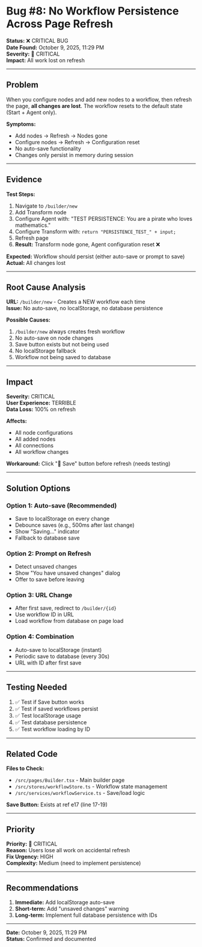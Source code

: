 # Bug #8: No Workflow Persistence Across Page Refresh

**Status:** ❌ CRITICAL BUG  
**Date Found:** October 9, 2025, 11:29 PM  
**Severity:** 🔴 CRITICAL  
**Impact:** All work lost on refresh

---

## Problem

When you configure nodes and add new nodes to a workflow, then refresh the page, **all changes are lost**. The workflow resets to the default state (Start + Agent only).

**Symptoms:**
- Add nodes → Refresh → Nodes gone
- Configure nodes → Refresh → Configuration reset
- No auto-save functionality
- Changes only persist in memory during session

---

## Evidence

**Test Steps:**
1. Navigate to `/builder/new`
2. Add Transform node
3. Configure Agent with: "TEST PERSISTENCE: You are a pirate who loves mathematics."
4. Configure Transform with: `return "PERSISTENCE_TEST_" + input;`
5. Refresh page
6. **Result:** Transform node gone, Agent configuration reset ❌

**Expected:** Workflow should persist (either auto-save or prompt to save)  
**Actual:** All changes lost

---

## Root Cause Analysis

**URL:** `/builder/new` - Creates a NEW workflow each time  
**Issue:** No auto-save, no localStorage, no database persistence

**Possible Causes:**
1. `/builder/new` always creates fresh workflow
2. No auto-save on node changes
3. Save button exists but not being used
4. No localStorage fallback
5. Workflow not being saved to database

---

## Impact

**Severity:** CRITICAL  
**User Experience:** TERRIBLE  
**Data Loss:** 100% on refresh

**Affects:**
- All node configurations
- All added nodes
- All connections
- All workflow changes

**Workaround:** Click "💾 Save" button before refresh (needs testing)

---

## Solution Options

### Option 1: Auto-save (Recommended)
- Save to localStorage on every change
- Debounce saves (e.g., 500ms after last change)
- Show "Saving..." indicator
- Fallback to database save

### Option 2: Prompt on Refresh
- Detect unsaved changes
- Show "You have unsaved changes" dialog
- Offer to save before leaving

### Option 3: URL Change
- After first save, redirect to `/builder/{id}`
- Use workflow ID in URL
- Load workflow from database on page load

### Option 4: Combination
- Auto-save to localStorage (instant)
- Periodic save to database (every 30s)
- URL with ID after first save

---

## Testing Needed

1. ✅ Test if Save button works
2. ✅ Test if saved workflows persist
3. ✅ Test localStorage usage
4. ✅ Test database persistence
5. ✅ Test workflow loading by ID

---

## Related Code

**Files to Check:**
- `/src/pages/Builder.tsx` - Main builder page
- `/src/stores/workflowStore.ts` - Workflow state management
- `/src/services/workflowService.ts` - Save/load logic

**Save Button:** Exists at ref e17 (line 17-19)

---

## Priority

**Priority:** 🔴 CRITICAL  
**Reason:** Users lose all work on accidental refresh  
**Fix Urgency:** HIGH  
**Complexity:** Medium (need to implement persistence)

---

## Recommendations

1. **Immediate:** Add localStorage auto-save
2. **Short-term:** Add "unsaved changes" warning
3. **Long-term:** Implement full database persistence with IDs

---

**Date:** October 9, 2025, 11:29 PM  
**Status:** Confirmed and documented
